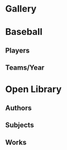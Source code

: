 # Gallery

<script>
  // HHDataList.setGlobalTheme('Wheatgerm');
</script>

# Baseball

## Players

<div id="baseball-players-datalist" class="hh-data-list mt-4"></div>

<script>
  new HHDataList({
    confirm: confirm,
    controlsAreSmall: false,
    fieldColWidth: 'narrow',
    id: 'baseball-players-datalist',
    inclusions: {
      recordsAreNumberedCbx: true,
      showTabDescriptionsCbx: true
    },
    queryParams: {
      fields: { name: 'fields', default: '*' },
      filter: { 
        name: 'filter', 
        default: 'playerid like "xyz%"', 
        // default: 'birthyear is not null and namefirst is not null and namelast is not null', 
        // default: 'birthyear is null',
        placeholder: 'birthyear is not null and namefirst like "John"' },
      order: { name: 'order', default: 'birthyear desc', placeholder: 'birthyear desc, namefirst asc' },
      page: { name: 'page' },
      limit: { name: 'limit', choices: [1, 3, 5, 10, 15, 20, 50, 100], default: 5
      }
    },
    recordColWidth: 'narrow',
    recordFieldValue: 'value',
    recordFields: [
      { name: 'playerID', label: 'Player ID', isChecked: false },
      { name: 'nameFirst', label: 'First Name', isEditable: true, isRequired: true },
      { name: 'nameLast', label: 'Last Name', isEditable: true, isRequired: true },
      { name: 'nameGiven', label: 'Given Name', isChecked: false, isEditable: true, subtype: { name: "input" }, transform: (value) => {
        if (value === null) {
          return '';
        } else {
          return value;
        }
      }},
      { name: 'birthDay', label: 'Birth Day', isEditable: true },
      { name: 'birthMonth', label: 'Birth Month', isEditable: true },
      { name: 'birthYear', label: 'Birth Year', isEditable: true },
      { name: 'birthCity', label: 'Birth City', isEditable: true },
      { name: 'birthState', label: 'Birth State', isEditable: true },
      { name: 'birthCountry', label: 'Birth Country', isEditable: true },
      { name: 'deathDay', label: 'Death Day', isChecked: false, isEditable: true },
      { name: 'deathMonth', label: 'Death Month', isChecked: false, isEditable: true },
      { name: 'deathYear', label: 'Death Year', isChecked: false, isEditable: true },
      { name: 'deathCity', label: 'Death City', isChecked: false, isEditable: true },
      { name: 'deathState', label: 'Death State', isChecked: false, isEditable: true },
      { name: 'deathCountry', label: 'Death Country', isChecked: false, isEditable: true },
      { name: 'weight', label: 'Weight', isEditable: true },
      { name: 'height', label: 'Height', isEditable: true },
      { name: 'bats', label: 'Bats', isEditable: true },
      { name: 'throws', label: 'Throws', isEditable: true },
      { name: 'debut', label: 'Debut Date', isChecked: false, isEditable: true },
      { name: 'finalGame', label: 'Final Game Date', isChecked: false, isEditable: true },
      { name: 'retroID', label: 'retroID', isChecked: false, isEditable: true },
      { name: 'bbrefID', label: 'bbrefID', isChecked: false, isEditable: true },
    ],
    recordIdField: 'playerID',
    recordParity: true,
    recordsAreExpanded: false,
    recordsAreNumbered: true,
    recordTitle: {
      fields: ['nameFirst', 'nameLast', 'birthYear'],
      format: (f, r) => `${r[f[0]] ? r[f[0]] : ''} ${r[f[1]]} (b. ${r[f[2]] ? r[f[2]] : 'unknown'})`
    },
    reportError: (title, detail) => { reportError(title, detail); },
    reportInfo: (title, detail) => { reportInfo(title, detail); },
    // reportRecordFields: (recordFields) => {
    //   recordFields.forEach(field => {
    //     const t1 = JSON.stringify(field);
    //     const t2 = t1.replace(/"([^"]+)":/g, '$1:');
    //     const t3 = t2.replace(/"/g, "'");      
    //     console.log(t3);
    //   });
    // },
    reportWarning: (type, title, detail) => { reportWarning(type, title, detail); },
    responseHelper: {
      recordsArray: (data) => data.records,
      numPages: (data, limit) => data.metadata.numTotalPages,
      numResponseRecords: (data) => data.metadata.numResponseRecords,
      numMatchedRecords: (data) => data.metadata.numFilteredRecords,
      numTotalRecords: (data) => data.metadata.numTotalRecords
    },
    showTabDescriptions: true,
    tabDescriptions: {
      home: 'Manage baseball player records in the <a href="https://www.seanlahman.com/baseball-archive/statistics/">Lahman Baseball Dataset</a>.',
      search: 'Filter and order records. <a href="/en/docs/rest-api/query-parameters/" target="_blank">Learn more</a>.',
      fields: 'Specify fields to appear in expanded records.',
      new: 'Create a new record.',
      created: 'This is the new record.',
      config: 'Set additional configuration parameters.'
    },
    urls: {
      deleteRecord: (id) => `${getDomain()}/api/baseball/v1/players/${id}`,
      getRecord: (id) => `${getDomain()}/api/baseball/v1/players/${id}`,
      getRecords: `${getDomain()}/api/baseball/v1/players`,
      patchRecord: (id) => `${getDomain()}/api/baseball/v1/players/${id}`,
      postRecord: `${getDomain()}/api/baseball/v1/players`,
      putRecord: (id) => `${getDomain()}/api/baseball/v1/players/${id}`
    }
  });
</script>

## Teams/Year

<div id="baseball-teams-datalist" class="hh-data-list"></div>

<script>
  new HHDataList({
    confirm: confirm,
    id: 'baseball-teams-datalist',
    queryParams: {
      fields: { name: 'fields' },
      filter: { name: 'filter' },
      order: { name: 'order' },
      page: { name: 'page' },
      limit: { name: 'limit' }
    },
    recordFields: [
      { name: 'ID', label: 'ID', isChecked: false },
      { name: 'yearID', label: 'Year' },
      { name: 'lgID', label: 'League ID' },
      { name: 'teamID', label: 'Team ID', isChecked: false },
      { name: 'franchID', label: 'Franchise ID', isChecked: false },
      { name: 'divID', label: 'Division ID', isChecked: false },
      { name: 'teamRank', label: 'Team Rank' },
      { name: 'G', label: 'Games' },
      { name: 'Ghome', label: 'Home Games' },
      { name: 'W', label: 'Wins' },
      { name: 'L', label: 'Losses' },
      { name: 'DivWin', label: 'Division Winner' },
      { name: 'WCWin', label: 'Wildcard Winner', isChecked: false },
      { name: 'LgWin', label: 'League Champion' },
      { name: 'WSWin', label: 'World Series Winner' },
      { name: 'R', label: 'Runs' },
      { name: 'AB', label: 'At Bats' },
      { name: 'H', label: 'Hits' },
      { name: '2B', label: 'Doubles' },
      { name: '3B', label: 'Triples' },
      { name: 'HR', label: 'Homeruns' },
      { name: 'BB', label: 'Walks' },
      { name: 'SO', label: 'Strikeouts' },
      { name: 'SB', label: 'Steals' },
      { name: 'CS', label: 'Caught Stealing' },
      { name: 'HBP', label: 'Hit By Pitch' },
      { name: 'SF', label: 'Sacrifice Flies' }
    ],
    recordIdField: 'ID',
    recordParity: true,
    recordTitle: {
      fields: ['name','yearID'],
      format: (f, r) => `${r[f[0]]} (${r[f[1]]})`
    },
    reportError: (title, detail) => { reportError(title, detail); },
    reportInfo: (title, detail) => { reportInfo(title, detail); },
    reportWarning: (type, title, detail) => { reportWarning(type, title, detail); },
    responseHelper: {
      recordsArray: (data) => data.records,
      numPages: (data, limit) => data.metadata.numTotalPages,
      numResponseRecords: (data) => data.metadata.numResponseRecords,
      numMatchedRecords: (data) => data.metadata.numFilteredRecords,
      numTotalRecords: (data) => data.metadata.numTotalRecords
    },
    url: `${getDomain()}/api/baseball/v1/teams`,
  });
</script>

# Open Library

## Authors

<div id="open-library-authors-datalist" class="hh-data-list"></div>

<script>
  new HHDataList({
    confirm: confirm,
    id: 'open-library-authors-datalist',
    missingFields: {
      include: true,
      placeholder: ''
    },
    queryParams: {
      fields: { name: 'fields', default: '*' },
      filter: { name: 'q', none: '*', default: 'name=john'},
      order: { name: 'sort' }, 
      offset: { name: 'offset' },
      limit: { name: 'limit', choices: [1, 5, 10, 20, 50, 100], default: 5 }
    },
    recordColWidth: 'narrow',
    recordFieldValue: 'value',
    recordFields: [
      { name: "key", label: "Key", isChecked: false, isEditable: false, isRequired: false, colWidth: 'medium' }, 
      { name: "type", label: "Type", isChecked: false, isEditable: false, isRequired: false, colWidth: 'medium', transform: (value) => value.key }, 
      { name:"name", label:"Name", isChecked:true, isEditable:false, colWidth: 'medium'},
      { name:"alternate_names", label:"Alternate Names", isChecked:true, isEditable:false, colWidth: 'medium'},
      { name:"personal_name", label:"Personal Name", isChecked:false, isEditable:false, colWidth: 'medium'},
      { name:"title", label:"Title/Status", isChecked:false, isEditable:false, colWidth: 'medium'},
      { name:"birth_date", label:"Birth Date", isChecked:true, isEditable:false, colWidth: 'medium', transform: (value) => 
        new Date(value).toLocaleDateString(window.navigator.language, { year: 'numeric', month: 'long', day: 'numeric' })
      },
      { name:"death_date", label:"Death Date", isChecked:true, isEditable:false, colWidth: 'medium', transform: (value) => 
        new Date(value).toLocaleDateString(window.navigator.language, { year: 'numeric', month: 'long', day: 'numeric' })
      },
      { name:"bio", label:"Biography", isChecked:true, isEditable:false, colWidth: 'wide', subtype: { name: "text" }, transform: (value) => {
        if (typeof value === 'object') {
          return value.value;
        } else {
          return value;
        }
      }}, 
      { name:"wikipedia", label:"Wikipedia", isChecked:true, isEditable:false, colWidth: 'medium', subtype: { name: "link" }, transform: (value) => {
        // return value.length ? 'Wikipedia'.link(value) : value;
        return {url: value, title: 'Wikipedia'};
      }},
      { name:"photos", label:"Photos", isChecked:true, isEditable:false, colWidth: 'medium'},
      { name:"source_records", label:"Source Records", isChecked:true, isEditable:false, colWidth: 'medium'},
      { name:"remote_ids", label:"Remote IDs", isChecked:true, isEditable:false, colWidth: 'medium', transform: (value) => {
        const a = [];
        for (const property in value) {
          a.push(`${property}:${value[property]}`);
        }
        return a;
      }},
      { name:"photograph", label:"Photograph", isChecked:false, isEditable:false},
      { name:"revision", label:"Revision", isChecked:false, isEditable:false},
      { name: "created", label: "Created", isChecked: false, isEditable: false, isRequired: false, transform: (value) => 
        new Date(value.value).toLocaleDateString(window.navigator.language, { year: 'numeric', month: 'long', day: 'numeric' }) 
      },
      { name: "last_modified", label: "Last Modified", isChecked: false, isEditable: false, isRequired: false, transform: (value) => 
        new Date(value.value).toLocaleDateString(window.navigator.language, { year: 'numeric', month: 'long', day: 'numeric' }) 
      },
    ],
    recordIdField: 'key',
    recordsAreExpanded: false,
    recordTitle: {
      fields: ['name'],
      format: (f, r) => `${r[f[0]]}`
    },
    reportError: (title, detail) => { reportError(title, detail); },
    reportInfo: (title, detail) => { reportInfo(title, detail); },
    reportWarning: (type, title, detail) => { reportWarning(type, title, detail); },
    responseHelper: {
      recordsArray: (data) => data.docs,
      numPages: (data, limit) => Math.ceil(data.numFound / limit),
      numResponseRecords: (data) => data.docs.length,
      numMatchedRecords: (data) => data.numFound
    },
    themeName: 'Wheatgerm',
    urls: {
      getRecord: (id) => `https://openlibrary.org/authors/${id}.json`,
      getRecords: `https://openlibrary.org/search/authors.json`
    }
  });
</script>

## Subjects

<div id="open-library-subjects-datalist" class="hh-data-list"></div>

<script>
  new HHDataList({
    confirm: confirm,
    id: 'open-library-subjects-datalist',
    missingFields: {
      include: true,
      placeholder: ''
    },
    queryParams: {
      fields: { name: 'fields', default: '*' },
      filter: { name: 'q', none: '*', default: 'women' },
      order: { name: 'sort' },
      offset: { name: 'offset' },
      limit: { name: 'limit', choices: [1, 5, 10, 20, 50, 100], default: 5 }
    },
    recordFields: [
      { name:"key", label:"Key", isChecked:false, isEditable:false, colWidth: 'medium'},
      { name:"subject_type", label:"Type", isChecked:false, isEditable:false, colWidth: 'medium'},
      { name:"name", label:"Subject Name", isChecked:true, isEditable:false, colWidth: 'medium'},
      { name:"work_count", label:"Number of Works", isChecked:true, isEditable:false, colWidth: 'medium'},
      { name:"works", label:"Sample Works", isChecked:true, isEditable:false, colWidth: 'wide', transform: (value) => {
        const a = [];
        for (let i of value) { a.push(i.title); }
        return a;
      }}
    ],
    recordIdField: 'key',
    recordsAreExpanded: false,
    recordTitle: {
      fields: ['name'],
      format: (f, r) => `${r[f[0]]}`
    },
    reportError: (title, detail) => { reportError(title, detail); },
    reportInfo: (title, detail) => { reportInfo(title, detail); },
    reportWarning: (type, title, detail) => { reportWarning(type, title, detail); },
    responseHelper: {
      recordsArray: (data) => data.docs,
      numPages: (data, limit) => Math.ceil(data.numFound / limit),
      numResponseRecords: (data) => data.docs.length,
      numMatchedRecords: (data) => data.numFound
    },
    themeName: 'Wheatgerm',
    urls: {
      getRecord: (id) => `https://openlibrary.org${id}.json`,
      getRecords: `https://openlibrary.org/search/subjects.json`
    }
  });
</script>

## Works

<div id="open-library-works-datalist" class="hh-data-list"></div>

<script>
  new HHDataList({
    confirm: confirm,
    controlsAreSmall: false,
    fieldColWidth: 'narrow',
    id: 'open-library-works-datalist',
    missingFields: {
      include: true,
      placeholder: ''
    },
    queryParams: {
      fields: { name: 'fields', default: '*' },
      filter: { name: 'q', none: '*', default: 'snow' }, // Snow Falling on Cedars, On San Piedro
      order: { name: 'sort' },
      page: { name: 'page' },
      limit: { name: 'limit', choices: [1, 3, 5, 10, 20, 50, 100], default: 5 }
    },
    recordColWidth: 'medium',
    recordFieldValue: 'value',
    recordFields: [
      { name: "key", label: "Key", isChecked: false, isEditable: false, isRequired: false }, 
      { name: "type", label: "Type", isChecked: false, isEditable: false, isRequired: false, transform: (value) => value.key }, 
      { name: "title", label: "Title", isChecked: true, isEditable: true, isRequired: true, colWidth: 'wide' }, 
      { name: "subtitle", label: "Subtitle", isChecked: false, isEditable: true, isRequired: false, colWidth: 'wide' }, 
      { name: "authors", label: "Authors", isChecked: true, isEditable: false, isRequired: false, subtype: { name: "endpoint", field: (data) => data.name }, transform: (value) => {
        const a = [];
        for (let i of value) { a.push(i.author.key); }
        return a;
      }},
      { name: "first_publish_date", label: "First Published Date", isChecked: true, isEditable: true, isRequired: false }, 
      { name: "description", label: "Description", isChecked: true, isEditable: true, isRequired: false, colWidth: 'wide', subtype: {name: "text", rows: 4 }, transform: (value) => {
        if (typeof value === 'object') {
          return value.value;
        } else {
          return value;
        }
      }},
      { name: "first_sentence", label: "First Sentence", isChecked: true, isEditable: true, isRequired: false, colWidth: 'wide', subtype: {name: "text" }, transform: (value) => value.value }, 
      { name: "excerpts", label: "Excerpt", isChecked: false, isEditable: false, isRequired: false, colWidth: 'wide', subtype: {name: "text" }, transform: (value) => {
        if(Array.isArray(value) && value.length && typeof value[0] === 'object' && 'excerpt' in value[0]) {
          if(typeof value[0].excerpt === 'string') {
            return value[0].excerpt;
          } else if (typeof value[0].excerpt === 'object' && 'value' in value[0].excerpt) {
            return value[0].excerpt.value;
          } else {
            return '';
          }
        } else {
          return '';
        }
      }},
      { name: "subjects", label: "Subjects", isChecked: true, isEditable: false, isRequired: false}, 
      { name: "subject_places", label: "Subject Places", isChecked: true, isEditable: false, isRequired: false},
      { name: "subject_people", label: "Subject People", isChecked: true, isEditable: false, isRequired: false}, 
      { name: "subject_times", label: "Subject Times", isChecked: true, isEditable: false, isRequired: false },
      { name: "covers", label: "Covers", isChecked: true, isEditable: false, isRequired: false }, 
      { name: "links", label: "Links", subtype: {name: "link" }}, 
      { name: "dewey_number", label: "Dewey Number", isChecked: false, isEditable: false, isRequired: false, colWidth: 'narrow' }, 
      { name: "revision", label: "Revision", isChecked: false, isEditable: false, isRequired: false, colWidth: 'narrow' }, 
      { name: "created", label: "Created", isChecked: false, isEditable: false, isRequired: false, colWidth: 'narrow', transform: (value) => 
        new Date(value.value).toLocaleDateString(window.navigator.language, { year: 'numeric', month: 'long', day: 'numeric' }) 
      },
      { name: "last_modified", label: "Last Modified", isChecked: false, isEditable: false, isRequired: false, colWidth: 'narrow', transform: (value) => 
        new Date(value.value).toLocaleDateString(window.navigator.language, { year: 'numeric', month: 'long', day: 'numeric' }) 
      }
    ],
    recordIdField: 'key',
    recordsAreExpanded: false,
    recordTitle: {
      fields: ['title'],
      format: (f, r) => `${r[f[0]]}`
    },
    reportError: (title, detail) => { reportError(title, detail); },
    reportInfo: (title, detail) => { reportInfo(title, detail); },
    // reportRecordFields: (recordFields) => {
    //   recordFields.forEach(field => {
    //     const t1 = JSON.stringify(field);
    //     const t2 = t1.replace(/"([^"]+)":/g, '$1:');
    //     const t3 = t2.replace(/"/g, "'");      
    //     console.log(t3);
    //   });
    // },
    reportWarning: (type, title, detail) => { reportWarning(type, title, detail); },
    responseHelper: {
      recordsArray: (data) => data.docs,
      numPages: (data, limit) => Math.ceil(data.numFound / limit),
      numResponseRecords: (data) => data.docs.length,
      numMatchedRecords: (data) => data.numFound
    },
    themeName: 'Wheatgerm',
    urls: {
      getRecord: (id) => `https://openlibrary.org${id}.json`,
      getRecords: `https://openlibrary.org/search.json`
    }
  });
</script>
